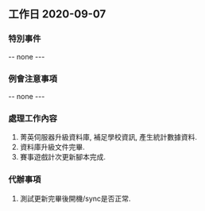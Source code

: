 ## 工作日 2020-09-07

### 特別事件

-- none ---

### 例會注意事項

-- none ---

### 處理工作內容

1. 菁英伺服器升級資料庫, 補足學校資訊, 產生統計數據資料.
2. 資料庫升級文件完畢.
3. 賽事遊戲計次更新腳本完成.

### 代辦事項

1. 測試更新完畢後開機/sync是否正常.

